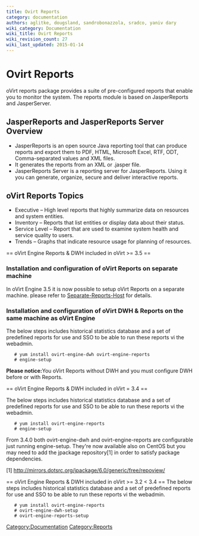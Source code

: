 ```yaml
---
title: Ovirt Reports
category: documentation
authors: aglitke, dougsland, sandrobonazzola, sradco, yaniv dary
wiki_category: Documentation
wiki_title: Ovirt Reports
wiki_revision_count: 27
wiki_last_updated: 2015-01-14
---
```


# Ovirt Reports

oVirt reports package provides a suite of pre-configured reports that enable you to monitor the system. The reports module is based on JasperReports and JasperServer.

## JasperReports and JasperReports Server Overview

*   JasperReports is an open source Java reporting tool that can produce reports and export them to PDF, HTML, Microsoft Excel, RTF, ODT, Comma-separated values and XML files.
*   It generates the reports from an XML or .jasper file.
*   JasperReports Server is a reporting server for JasperReports. Using it you can generate, organize, secure and deliver interactive reports.

## oVirt Reports Topics

*   Executive – High level reports that highly summarize data on resources and system entities.
*   Inventory – Reports that list entities or display data about their status.
*   Service Level – Report that are used to examine system health and service quality to users.
*   Trends – Graphs that indicate resource usage for planning of resources.

== oVirt Engine Reports & DWH included in oVirt >= 3.5 ==

### Installation and configuration of oVirt Reports on separate machine

In oVirt Engine 3.5 it is now possible to setup oVirt Reports on a separate machine. please refer to [Separate-Reports-Host](Features/Separate-Reports-Host) for details.

### Installation and configuration of oVirt DWH & Reports on the same machine as oVirt Engine

The below steps includes historical statistics database and a set of predefined reports for use and SSO to be able to run these reports vi the webadmin.

       # yum install ovirt-engine-dwh ovirt-engine-reports
       # engine-setup

<b>Please notice:</b>You oVirt Reports without DWH and you must configure DWH before or with Reports.

== oVirt Engine Reports & DWH included in oVirt = 3.4 ==

The below steps includes historical statistics database and a set of predefined reports for use and SSO to be able to run these reports vi the webadmin.

       # yum install ovirt-engine-reports
       # engine-setup

From 3.4.0 both ovirt-engine-dwh and ovirt-engine-reports are configurable just running engine-setup. They're now available also on CentOS but you may need to add the jpackage repository[1] in order to satisfy package dependencies.

[1] <http://mirrors.dotsrc.org/jpackage/6.0/generic/free/repoview/>

== oVirt Engine Reports & DWH included in oVirt >= 3.2 < 3.4 == The below steps includes historical statistics database and a set of predefined reports for use and SSO to be able to run these reports vi the webadmin.

       # yum install ovirt-engine-reports
       # ovirt-engine-dwh-setup
       # ovirt-engine-reports-setup

<Category:Documentation> <Category:Reports>

